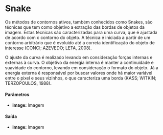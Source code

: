 # Snake

Os métodos de contornos ativos, também conhecidos como Snakes, são técnicas
que tem como objetivo a extração das bordas de objetos da imagem. Estas técnicas são
caracterizadas para uma curva, que é ajustada de acordo com o contorno do objeto.
A técnica é iniciada a partir de um contorno arbitrário que é evoluído até a correta
identificação do objeto de interesse (CONCI; AZEVEDO; LETA, 2008).

O ajuste da curva é realizado levando em consideração forças internas e externas
à curva. O objetivo da energia interna é manter a continuidade e suavidade do contorno,
levando em consideração o formato do objeto. Já a energia externa é responsável por
buscar valores onde há maior variável entre o pixel e seus vizinhos, o que caracteriza uma
borda (KASS; WITKIN; TERZOPOULOS, 1988).

#### Parâmetros
* __image:__ Imagem

#### Saída
* __image:__ Imagem
